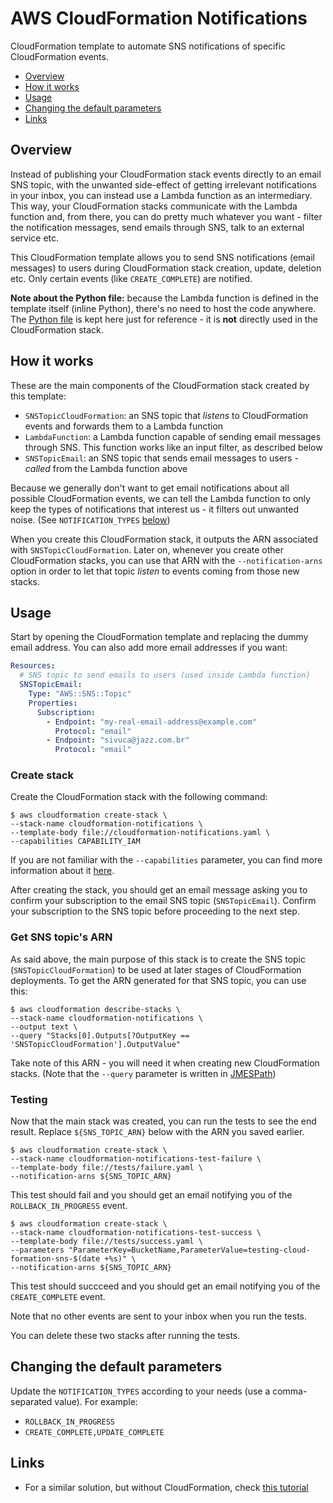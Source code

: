 AWS CloudFormation Notifications
================================

CloudFormation template to automate SNS notifications of specific CloudFormation events.

* [Overview](#overview)
* [How it works](#how-it-works)
* [Usage](#usage)
* [Changing the default parameters](#changing-the-default-parameters)
* [Links](#links)

## Overview

Instead of publishing your CloudFormation stack events directly to an email SNS topic, with the unwanted side-effect of getting irrelevant notifications in your inbox, you can instead use a Lambda function as an intermediary. This way, your CloudFormation stacks communicate with the Lambda function and, from there, you can do pretty much whatever you want - filter the notification messages, send emails through SNS, talk to an external service etc.

This CloudFormation template allows you to send SNS notifications (email messages) to users during CloudFormation stack creation, update, deletion etc. Only certain events (like `CREATE_COMPLETE`) are notified.

**Note about the Python file:** because the Lambda function is defined in the template itself (inline Python), there's no need to host the code anywhere. The [Python file](./cloudformation-notifications.py) is kept here just for reference - it is **not** directly used in the CloudFormation stack.

## How it works

These are the main components of the CloudFormation stack created by this template:

* `SNSTopicCloudFormation`: an SNS topic that _listens_ to CloudFormation events and forwards them to a Lambda function
* `LambdaFunction`: a Lambda function capable of sending email messages through SNS. This function works like an input filter, as described below
* `SNSTopicEmail`: an SNS topic that sends email messages to users - _called_ from the Lambda function above

Because we generally don't want to get email notifications about all possible CloudFormation events, we can tell the Lambda function to only keep the types of notifications that interest us - it filters out unwanted noise. (See `NOTIFICATION_TYPES` [below](#changing-the-default-parameters))

When you create this CloudFormation stack, it outputs the ARN associated with `SNSTopicCloudFormation`. Later on, whenever you create other CloudFormation stacks, you can use that ARN with the `--notification-arns` option in order to let that topic _listen_ to events coming from those new stacks.

## Usage

Start by opening the CloudFormation template and replacing the dummy email address. You can also add more email addresses if you want:

```YAML
Resources:
  # SNS topic to send emails to users (used inside Lambda function)
  SNSTopicEmail:
    Type: "AWS::SNS::Topic"
    Properties:
      Subscription:
        - Endpoint: "my-real-email-address@example.com"
          Protocol: "email"
        - Endpoint: "sivuca@jazz.com.br"
          Protocol: "email"
```

### Create stack

Create the CloudFormation stack with the following command:

```SHELL
$ aws cloudformation create-stack \
--stack-name cloudformation-notifications \
--template-body file://cloudformation-notifications.yaml \
--capabilities CAPABILITY_IAM
```

If you are not familiar with the `--capabilities` parameter, you can find more information about it [here](https://docs.aws.amazon.com/AWSCloudFormation/latest/APIReference/API_CreateStack.html#API_CreateStack_RequestParameters).

After creating the stack, you should get an email message asking you to confirm your subscription to the email SNS topic (`SNSTopicEmail`). Confirm your subscription to the SNS topic before proceeding to the next step.

### Get SNS topic's ARN

As said above, the main purpose of this stack is to create the SNS topic (`SNSTopicCloudFormation`) to be used at later stages of CloudFormation deployments. To get the ARN generated for that SNS topic, you can use this:

```SHELL
$ aws cloudformation describe-stacks \
--stack-name cloudformation-notifications \
--output text \
--query "Stacks[0].Outputs[?OutputKey == 'SNSTopicCloudFormation'].OutputValue"
```

Take note of this ARN - you will need it when creating new CloudFormation stacks. (Note that the `--query` parameter is written in [JMESPath](http://jmespath.org/))

### Testing

Now that the main stack was created, you can run the tests to see the end result. Replace `${SNS_TOPIC_ARN}` below with the ARN you saved earlier.

```SHELL
$ aws cloudformation create-stack \
--stack-name cloudformation-notifications-test-failure \
--template-body file://tests/failure.yaml \
--notification-arns ${SNS_TOPIC_ARN}
```

This test should fail and you should get an email notifying you of the `ROLLBACK_IN_PROGRESS` event.

```SHELL
$ aws cloudformation create-stack \
--stack-name cloudformation-notifications-test-success \
--template-body file://tests/success.yaml \
--parameters "ParameterKey=BucketName,ParameterValue=testing-cloud-formation-sns-$(date +%s)" \
--notification-arns ${SNS_TOPIC_ARN}
```

This test should succceed and you should get an email notifying you of the `CREATE_COMPLETE` event.

Note that no other events are sent to your inbox when you run the tests.

You can delete these two stacks after running the tests.

## Changing the default parameters

Update the `NOTIFICATION_TYPES` according to your needs (use a comma-separated value). For example:

* `ROLLBACK_IN_PROGRESS`
* `CREATE_COMPLETE,UPDATE_COMPLETE`

## Links

* For a similar solution, but without CloudFormation, check [this tutorial](https://aws.amazon.com/premiumsupport/knowledge-center/cloudformation-rollback-email)
